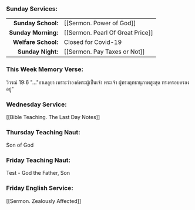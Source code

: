 ### Sunday Services:
| | |
| --:|:-- |
| **Sunday School:**  | [[Sermon. Power of God]]
| **Sunday Morning:** | [[Sermon. Pearl Of Great Price]]
| **Welfare School:** |  Closed for Covid-19
| **Sunday Night:**   | [[Sermon. Pay Taxes or Not]]
### This Week Memory Verse:
วิวรณ์ 19:6 "..."อาเลลูยา เพราะว่าองค์พระผู้เป็นเจ้า พระเจ้า ผู้ทรงฤทธานุภาพสูงสุด ทรงครอบครองอยู่"
### Wednesday Service:
[[Bible Teaching. The Last Day Notes]]
### Thursday Teaching Naut:
Son of God
### Friday Teaching Naut:
Test - God the Father, Son
### Friday English Service:
[[Sermon. Zealously Affected]]
